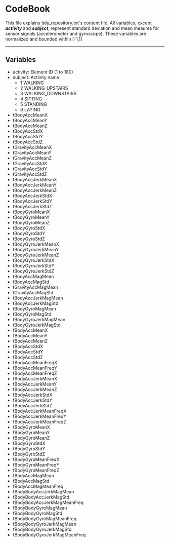 # CodeBook

This file explains tidy_repository.txt´s content file. All variables, except **_activity_** and **_subject_**, represent standard deviation and mean meaures 
for sensor signals (accelerometer and gyroscope). These variables are normalized and bounded within [-1,1]
___

## Variables

+ activity: Element ID (1 to 180)  
+ subject: Activity name
   - 1 WALKING
   - 2 WALKING_UPSTAIRS
   - 3 WALKING_DOWNSTAIRS
   - 4 SITTING
   - 5 STANDING
   - 6 LAYING
+ tBodyAccMeanX
+ tBodyAccMeanY
+ tBodyAccMeanZ
+ tBodyAccStdX 
+ tBodyAccStdY
+ tBodyAccStdZ
+ tGravityAccMeanX
+ tGravityAccMeanY
+ tGravityAccMeanZ
+ tGravityAccStdX
+ tGravityAccStdY
+ tGravityAccStdZ
+ tBodyAccJerkMeanX
+ tBodyAccJerkMeanY
+ tBodyAccJerkMeanZ
+ tBodyAccJerkStdX
+ tBodyAccJerkStdY
+ tBodyAccJerkStdZ
+ tBodyGyroMeanX
+ tBodyGyroMeanY
+ tBodyGyroMeanZ
+ tBodyGyroStdX
+ tBodyGyroStdY
+ tBodyGyroStdZ
+ tBodyGyroJerkMeanX
+ tBodyGyroJerkMeanY
+ tBodyGyroJerkMeanZ
+ tBodyGyroJerkStdX
+ tBodyGyroJerkStdY
+ tBodyGyroJerkStdZ
+ tBodyAccMagMean
+ tBodyAccMagStd
+ tGravityAccMagMean
+ tGravityAccMagStd
+ tBodyAccJerkMagMean
+ tBodyAccJerkMagStd
+ tBodyGyroMagMean
+ tBodyGyroMagStd
+ tBodyGyroJerkMagMean
+ tBodyGyroJerkMagStd
+ fBodyAccMeanX
+ fBodyAccMeanY
+ fBodyAccMeanZ
+ fBodyAccStdX
+ fBodyAccStdY
+ fBodyAccStdZ
+ fBodyAccMeanFreqX
+ fBodyAccMeanFreqY
+ fBodyAccMeanFreqZ
+ fBodyAccJerkMeanX
+ fBodyAccJerkMeanY
+ fBodyAccJerkMeanZ
+ fBodyAccJerkStdX
+ fBodyAccJerkStdY
+ fBodyAccJerkStdZ
+ fBodyAccJerkMeanFreqX
+ fBodyAccJerkMeanFreqY
+ fBodyAccJerkMeanFreqZ
+ fBodyGyroMeanX
+ fBodyGyroMeanY
+ fBodyGyroMeanZ
+ fBodyGyroStdX
+ fBodyGyroStdY
+ fBodyGyroStdZ
+ fBodyGyroMeanFreqX
+ fBodyGyroMeanFreqY
+ fBodyGyroMeanFreqZ
+ fBodyAccMagMean
+ fBodyAccMagStd
+ fBodyAccMagMeanFreq
+ fBodyBodyAccJerkMagMean
+ fBodyBodyAccJerkMagStd
+ fBodyBodyAccJerkMagMeanFreq
+ fBodyBodyGyroMagMean
+ fBodyBodyGyroMagStd
+ fBodyBodyGyroMagMeanFreq
+ fBodyBodyGyroJerkMagMean
+ fBodyBodyGyroJerkMagStd
+ fBodyBodyGyroJerkMagMeanFreq
